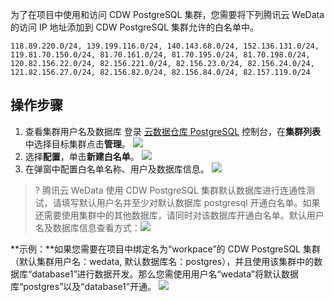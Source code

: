 为了在项目中使用和访问 CDW PostgreSQL 集群，您需要将下列腾讯云 WeData 的访问 IP 地址添加到 CDW PostgreSQL 集群允许的白名单中。
```
118.89.220.0/24, 139.199.116.0/24, 140.143.68.0/24, 152.136.131.0/24, 119.81.70.150.0/24, 81.70.161.0/24, 81.70.195.0/24, 81.70.198.0/24, 120.82.156.22.0/24, 82.156.221.0/24, 82.156.23.0/24, 82.156.24.0/24, 121.82.156.27.0/24, 82.156.82.0/24, 82.156.84.0/24, 82.157.119.0/24
```
## 操作步骤
1. 查看集群用户名及数据库
登录 [云数据仓库 PostgreSQL](https://console.cloud.tencent.com/cdwpg) 控制台，在**集群列表**中选择目标集群点击**管理**。
![](https://main.qcloudimg.com/raw/d630511e1a61dbbbbf5f470986d9228e.png)
2. 选择**配置**，单击**新建白名单**。
![](https://qcloudimg.tencent-cloud.cn/raw/e2dc73827c2d4d4aecf3524a55828d92.png)
3. 在弹窗中配置白名单名称、用户及数据库信息。
![](https://main.qcloudimg.com/raw/60df7783cf18ac3dbca35dd1f70a287d.png)

>? 腾讯云 WeData 使用 CDW PostgreSQL 集群默认数据库进行连通性测试，请填写默认用户名并至少对默认数据库 postgresql 开通白名单。如果还需要使用集群中的其他数据库，请同时对该数据库开通白名单。默认用户名及数据库信息查看方式：![](https://main.qcloudimg.com/raw/82517b0876c68b4f9394dc34e646b177.png)

**示例：**如果您需要在项目中绑定名为“workpace”的 CDW PostgreSQL 集群（默认集群用户名：wedata, 默认数据库名：postgres），并且使用该集群中的数据库“database1”进行数据开发。那么您需使用用户名“wedata”将默认数据库“postgres”以及“database1”开通。
 ![](https://main.qcloudimg.com/raw/fc0ba595e8fd97f9ca229ca85892c940.png)
 

 
